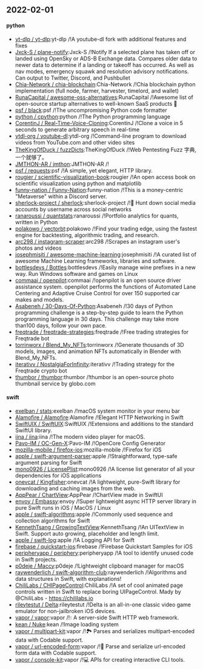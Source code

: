 ## 2022-02-01

#### python
* [yt-dlp / yt-dlp](https://github.com/yt-dlp/yt-dlp):yt-dlp /!A youtube-dl fork with additional features and fixes
* [Jxck-S / plane-notify](https://github.com/Jxck-S/plane-notify):Jxck-S /!Notify If a selected plane has taken off or landed using OpenSky or ADS-B Exchange data. Compares older data to newer data to determine if a landing or takeoff has occurred. As well as nav modes, emergency squawk and resolution advisory notifications. Can output to Twitter, Discord, and Pushbullet
* [Chia-Network / chia-blockchain](https://github.com/Chia-Network/chia-blockchain):Chia-Network /!Chia blockchain python implementation (full node, farmer, harvester, timelord, and wallet)
* [RunaCapital / awesome-oss-alternatives](https://github.com/RunaCapital/awesome-oss-alternatives):RunaCapital /!Awesome list of open-source startup alternatives to well-known SaaS products 🚀
* [psf / black](https://github.com/psf/black):psf /!The uncompromising Python code formatter
* [python / cpython](https://github.com/python/cpython):python /!The Python programming language
* [CorentinJ / Real-Time-Voice-Cloning](https://github.com/CorentinJ/Real-Time-Voice-Cloning):CorentinJ /!Clone a voice in 5 seconds to generate arbitrary speech in real-time
* [ytdl-org / youtube-dl](https://github.com/ytdl-org/youtube-dl):ytdl-org /!Command-line program to download videos from YouTube.com and other video sites
* [TheKingOfDuck / fuzzDicts](https://github.com/TheKingOfDuck/fuzzDicts):TheKingOfDuck /!Web Pentesting Fuzz 字典,一个就够了。
* [JMTHON-AR / jmthon](https://github.com/JMTHON-AR/jmthon):JMTHON-AR /!
* [psf / requests](https://github.com/psf/requests):psf /!A simple, yet elegant, HTTP library.
* [rougier / scientific-visualization-book](https://github.com/rougier/scientific-visualization-book):rougier /!An open access book on scientific visualization using python and matplotlib
* [funny-nation / Funny-Nation](https://github.com/funny-nation/Funny-Nation):funny-nation /!This is a money-centric "Metaverse" within a Discord server.
* [sherlock-project / sherlock](https://github.com/sherlock-project/sherlock):sherlock-project /!🔎 Hunt down social media accounts by username across social networks
* [ranaroussi / quantstats](https://github.com/ranaroussi/quantstats):ranaroussi /!Portfolio analytics for quants, written in Python
* [polakowo / vectorbt](https://github.com/polakowo/vectorbt):polakowo /!Find your trading edge, using the fastest engine for backtesting, algorithmic trading, and research.
* [arc298 / instagram-scraper](https://github.com/arc298/instagram-scraper):arc298 /!Scrapes an instagram user's photos and videos
* [josephmisiti / awesome-machine-learning](https://github.com/josephmisiti/awesome-machine-learning):josephmisiti /!A curated list of awesome Machine Learning frameworks, libraries and software.
* [bottlesdevs / Bottles](https://github.com/bottlesdevs/Bottles):bottlesdevs /!Easily manage wine prefixes in a new way. Run Windows software and games on Linux
* [commaai / openpilot](https://github.com/commaai/openpilot):commaai /!openpilot is an open source driver assistance system. openpilot performs the functions of Automated Lane Centering and Adaptive Cruise Control for over 150 supported car makes and models.
* [Asabeneh / 30-Days-Of-Python](https://github.com/Asabeneh/30-Days-Of-Python):Asabeneh /!30 days of Python programming challenge is a step-by-step guide to learn the Python programming language in 30 days. This challenge may take more than100 days, follow your own pace.
* [freqtrade / freqtrade-strategies](https://github.com/freqtrade/freqtrade-strategies):freqtrade /!Free trading strategies for Freqtrade bot
* [torrinworx / Blend_My_NFTs](https://github.com/torrinworx/Blend_My_NFTs):torrinworx /!Generate thousands of 3D models, images, and animation NFTs automatically in Blender with Blend_My_NFTs.
* [iterativv / NostalgiaForInfinity](https://github.com/iterativv/NostalgiaForInfinity):iterativv /!Trading strategy for the Freqtrade crypto bot
* [thumbor / thumbor](https://github.com/thumbor/thumbor):thumbor /!thumbor is an open-source photo thumbnail service by globo.com

#### swift
* [exelban / stats](https://github.com/exelban/stats):exelban /!macOS system monitor in your menu bar
* [Alamofire / Alamofire](https://github.com/Alamofire/Alamofire):Alamofire /!Elegant HTTP Networking in Swift
* [SwiftUIX / SwiftUIX](https://github.com/SwiftUIX/SwiftUIX):SwiftUIX /!Extensions and additions to the standard SwiftUI library.
* [iina / iina](https://github.com/iina/iina):iina /!The modern video player for macOS.
* [Pavo-IM / OC-Gen-X](https://github.com/Pavo-IM/OC-Gen-X):Pavo-IM /!OpenCore Config Generator
* [mozilla-mobile / firefox-ios](https://github.com/mozilla-mobile/firefox-ios):mozilla-mobile /!Firefox for iOS
* [apple / swift-argument-parser](https://github.com/apple/swift-argument-parser):apple /!Straightforward, type-safe argument parsing for Swift
* [mono0926 / LicensePlist](https://github.com/mono0926/LicensePlist):mono0926 /!A license list generator of all your dependencies for iOS applications
* [onevcat / Kingfisher](https://github.com/onevcat/Kingfisher):onevcat /!A lightweight, pure-Swift library for downloading and caching images from the web.
* [AppPear / ChartView](https://github.com/AppPear/ChartView):AppPear /!ChartView made in SwiftUI
* [envoy / Embassy](https://github.com/envoy/Embassy):envoy /!Super lightweight async HTTP server library in pure Swift runs in iOS / MacOS / Linux
* [apple / swift-algorithms](https://github.com/apple/swift-algorithms):apple /!Commonly used sequence and collection algorithms for Swift
* [KennethTsang / GrowingTextView](https://github.com/KennethTsang/GrowingTextView):KennethTsang /!An UITextView in Swift. Support auto growing, placeholder and length limit.
* [apple / swift-log](https://github.com/apple/swift-log):apple /!A Logging API for Swift
* [firebase / quickstart-ios](https://github.com/firebase/quickstart-ios):firebase /!Firebase Quickstart Samples for iOS
* [peripheryapp / periphery](https://github.com/peripheryapp/periphery):peripheryapp /!A tool to identify unused code in Swift projects.
* [p0deje / Maccy](https://github.com/p0deje/Maccy):p0deje /!Lightweight clipboard manager for macOS
* [raywenderlich / swift-algorithm-club](https://github.com/raywenderlich/swift-algorithm-club):raywenderlich /!Algorithms and data structures in Swift, with explanations!
* [ChiliLabs / CHIPageControl](https://github.com/ChiliLabs/CHIPageControl):ChiliLabs /!A set of cool animated page controls written in Swift to replace boring UIPageControl. Mady by @ChiliLabs - https://chililabs.io
* [rileytestut / Delta](https://github.com/rileytestut/Delta):rileytestut /!Delta is an all-in-one classic video game emulator for non-jailbroken iOS devices.
* [vapor / vapor](https://github.com/vapor/vapor):vapor /!💧 A server-side Swift HTTP web framework.
* [kean / Nuke](https://github.com/kean/Nuke):kean /!Image loading system
* [vapor / multipart-kit](https://github.com/vapor/multipart-kit):vapor /!🏞 Parses and serializes multipart-encoded data with Codable support.
* [vapor / url-encoded-form](https://github.com/vapor/url-encoded-form):vapor /!📝 Parse and serialize url-encoded form data with Codable support.
* [vapor / console-kit](https://github.com/vapor/console-kit):vapor /!💻 APIs for creating interactive CLI tools.
